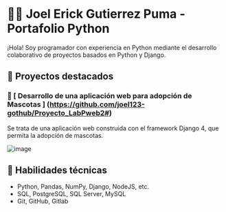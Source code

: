 
# 👨‍💻 Joel Erick Gutierrez Puma - Portafolio Python

¡Hola! Soy programador con experiencia en Python mediante el desarrollo colaborativo de proyectos basados en Python y Django.

## 📂 Proyectos destacados

### 🧮 [ Desarrollo de una aplicación web para adopción de Mascotas ] (https://github.com/joel123-gothub/Proyecto_LabPweb2#)
Se trata de una aplicación web construida con el framework Django 4, que permita la adopción de mascotas.

![image](https://github.com/user-attachments/assets/d7143e52-0e56-4f00-b7a4-b12fefa871ff)


## 🧰 Habilidades técnicas

- Python, Pandas, NumPy, Django, NodeJS, etc.
- SQL, PostgreSQL, SQL Server, MySQL
- Git, GitHub, Gitlab
